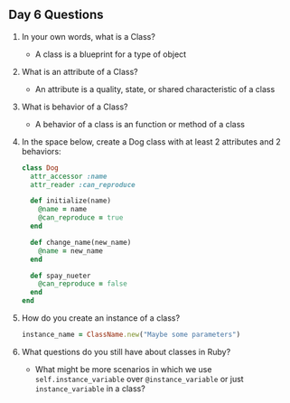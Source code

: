 ## Day 6 Questions

1. In your own words, what is a Class?

   - A class is a blueprint for a type of object

1. What is an attribute of a Class?

   - An attribute is a quality, state, or shared characteristic of a class

1. What is behavior of a Class?

   - A behavior of a class is an function or method of a class

1. In the space below, create a Dog class with at least 2 attributes and 2 behaviors:

   ```Ruby
   class Dog
     attr_accessor :name
     attr_reader :can_reproduce

     def initialize(name)
       @name = name
       @can_reproduce = true
     end

     def change_name(new_name)
       @name = new_name
     end

     def spay_nueter
       @can_reproduce = false
     end
   end
   ```

1. How do you create an instance of a class?

   ```Ruby
   instance_name = ClassName.new("Maybe some parameters")
   ```

1. What questions do you still have about classes in Ruby?

   - What might be more scenarios in which we use `self.instance_variable` over `@instance_variable` or just `instance_variable` in a class?
